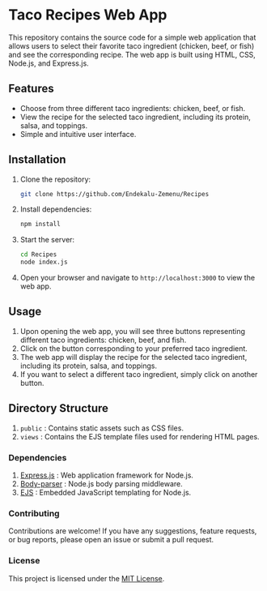 # Taco Recipes Web App

This repository contains the source code for a simple web application that allows users to select their favorite taco ingredient (chicken, beef, or fish) and see the corresponding recipe. The web app is built using HTML, CSS, Node.js, and Express.js.

## Features

- Choose from three different taco ingredients: chicken, beef, or fish.
- View the recipe for the selected taco ingredient, including its protein, salsa, and toppings.
- Simple and intuitive user interface.

## Installation

1. Clone the repository:

   ```bash
   git clone https://github.com/Endekalu-Zemenu/Recipes
   ```
2. Install dependencies:

   ```bash
   npm install
   ```
3. Start the server:

   ```bash
   cd Recipes
   node index.js
   ```
4. Open your browser and navigate to `http://localhost:3000` to view the web app.

## Usage

1. Upon opening the web app, you will see three buttons representing different taco ingredients: chicken, beef, and fish.
2. Click on the button corresponding to your preferred taco ingredient.
3. The web app will display the recipe for the selected taco ingredient, including its protein, salsa, and toppings.
4. If you want to select a different taco ingredient, simply click on another button.

## Directory Structure

1. `public` : Contains static assets such as CSS files.
2. `views` : Contains the EJS template files used for rendering HTML pages.

### Dependencies

1. [Express.js](https://expressjs.com/) : Web application framework for Node.js.
2. [Body-parser](https://www.npmjs.com/package/body-parser) : Node.js body parsing middleware.
3. [EJS](https://ejs.co/) : Embedded JavaScript templating for Node.js.

### Contributing
Contributions are welcome! If you have any suggestions, feature requests, or bug reports, please open an issue or submit a pull request.

### License

This project is licensed under the [MIT License](https://opensource.org/licenses/MIT).
